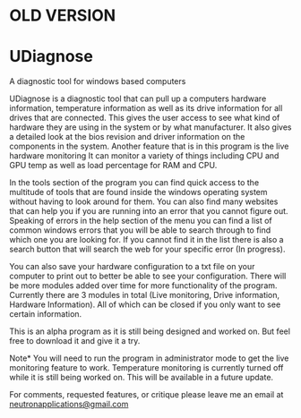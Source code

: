 # OLD VERSION #
# UDiagnose #
A diagnostic tool for windows based computers

UDiagnose is a diagnostic tool that can pull up a computers hardware information, temperature information as well as its drive information for all drives that are connected. This gives the user access to see what kind of hardware they are using in the system or by what manufacturer. It also gives a detailed look at the bios revision and driver information on the components in the system. Another feature that is in this program is the live hardware monitoring It can monitor a variety of things including CPU and GPU temp as well as load percentage for RAM and CPU.

In the tools section of the program you can find quick access to the multitude of tools that are found inside the windows operating system without having to look around for them. You can also find many websites that can help you if you are running into an error that you cannot figure out. Speaking of errors in the help section of the menu you can find a list of common windows errors that you will be able to search through to find which one you are looking for. If you cannot find it in the list  there is also a search button that will search the web for your specific error (In progress).

You can also save your hardware configuration to a txt file on your computer to print out to better be able to see your configuration. There will be more modules added over time for more functionality of the program. Currently there are 3 modules in total (Live monitoring, Drive information, Hardware Information). All of which can be closed if you only want to see certain information.

This is an alpha program as it is still being designed and worked on. But feel free to download it and give it a try. 

Note* You will need to run the program in administrator mode to get the live monitoring feature to work.
Temperature monitoring is currently turned off while it is still being worked on. This will be available in a future update.

For comments, requested features, or critique please leave me an email at neutronapplications@gmail.com
